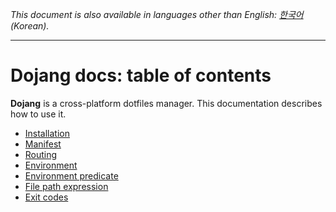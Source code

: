 *This document is also available in languages other than English:
[한국어](README.ko.md) (Korean).*

----

Dojang docs: table of contents
==============================

**Dojang** is a cross-platform dotfiles manager.  This documentation describes
how to use it.

 -  [Installation](installation.en.md)
 -  [Manifest](manifest.en.md)
 -  [Routing](routing.en.md)
 -  [Environment](environment.en.md)
 -  [Environment predicate](environment-predicate.en.md)
 -  [File path expression](file-path-expression.en.md)
 -  [Exit codes](exit-codes.en.md)
